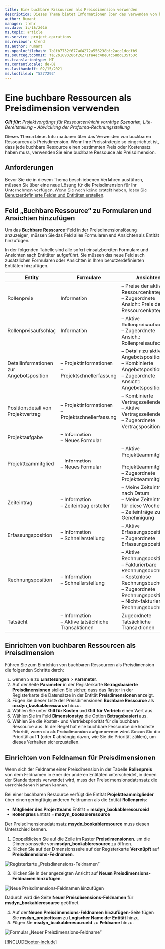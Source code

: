 ```yaml
---
title: Eine buchbare Ressourcen als Preisdimension verwenden
description: Dieses Thema bietet Informationen über das Verwenden von buchbaren Ressourcen als Preisdimension.
author: Rumant
manager: tfehr
ms.date: 11/18/2020
ms.topic: article
ms.service: project-operations
ms.reviewer: kfend
ms.author: rumant
ms.openlocfilehash: 7b9fb7732f677a04272a556238b6c2acc1dcdfb9
ms.sourcegitcommit: fa32b1893286f20271fa4ec4be8fc68bd135f53c
ms.translationtype: HT
ms.contentlocale: de-DE
ms.lasthandoff: 02/15/2021
ms.locfileid: "5277292"
---
```

# <a name="use-a-bookable-resource-as-a-pricing-dimension"></a>Eine buchbare Ressourcen als Preisdimension verwenden

 _**Gilt für:** Projektvorgänge für Ressourcen/nicht vorrätige Szenarien, Lite-Bereitstellung – Abwicklung der Proforma-Rechnungsstellung_ 

Dieses Thema bietet Informationen über das Verwenden von buchbaren Ressourcen als Preisdimension. Wenn Ihre Preisstrategie so eingerichtet ist, dass jede buchbare Ressource einen bestimmten Preis oder Kostensatz haben muss, verwenden Sie eine buchbare Ressource als Preisdimension.

## <a name="prerequisites"></a>Anforderungen
Bevor Sie die in diesem Thema beschriebenen Verfahren ausführen, müssen Sie über eine neue Lösung für die Preisdimension für Ihr Unternehmen verfügen. Wenn Sie noch keine erstellt haben, lesen Sie [Benutzerdefinierte Felder und Entitäten erstellen](../pricing-costing/create-custom-fields-entities-pricing-dimensions.md).

## <a name="add-the-bookable-resource-field-to-forms-and-views"></a>Feld „Buchbare Ressource“ zu Formularen und Ansichten hinzufügen
Um das **Buchbare Ressource**-Feld in der Preisdimensionslösung anzuzeigen, müssen Sie das Feld allen Formularen und Ansichten als Entität hinzufügen.

In der folgenden Tabelle sind alle sofort einsatzbereiten Formulare und Ansichten nach Entitäten aufgeführt. Sie müssen das neue Feld auch zusätzlichen Formularen oder Ansichten in Ihren benutzerdefinierten Entitäten hinzufügen.

|   Entity        | Formulare   |Ansichten        |
| ------------------------------|---------------------------------|----------------------------------|
|  Rollenpreis| Information | – Preise der aktiven Ressourcenkategorie<br> – Zugeordnete Ansicht: Preis der Ressourcenkategorie |
|  Rollenpreisaufschlag| Information| – Aktive Rollenpreisaufschläge<br>– Zugeordnete Ansicht: Rollenpreisaufschlag |
|  Detailinformationen zur Angebotsposition| – Projektinformationen<br>– Projektschnellerfassung| – Details zu aktiver Angebotsposition<br>– Kombinierte Angebotspositionen<br>– Zugeordnete Ansicht: Angebotsposition |
|  Positionsdetail von Projektvertrag| – Projektinformationen<br>– Projektschnellerfassung| – Kombinierte Vertragszeilendetails<br>– Aktive Vertragszeilendetails<br>– Zugeordnete Vertragspositionsdetail |
|  Projektaufgabe| – Information<br>– Neues Formular| &nbsp; |
|  Projektteammitglied| – Information<br>– Neues Formular| – Aktive Projektteammitglieder<br>– Projektteammitglieder<br>– Zugeordnete Projektteammitglieder |
|  Zeiteintrag| – Information<br>– Zeiteintrag erstellen| – Meine Zeiteinträge nach Datum<br>– Meine Zeiteinträge für diese Woche<br>– Zeiteinträge zur Genehmigung|
|  Erfassungsposition| – Information<br>– Schnellerstellung| – Aktive Erfassungspositionen<br>– Zugeordnete Erfassungsposition |
|  Rechnungsposition| – Information<br>– Schnellerstellung| – Aktive Rechnungspositionen<br>– Fakturierbare Rechnungsbuchungen<br>– Kostenlose Rechnungsbuchungen<br>– Zugeordnete Rechnungsposition <br>– Nicht-fakturierbare Rechnungsbuchungen|
|  Tatsächl.| – Information<br>– Aktive tatsächliche Transaktionen| Zugeordnete Tatsächliche Transaktionen |

## <a name="set-up-a-bookable-resource-as-a-pricing-dimension"></a>Einrichten von buchbaren Ressourcen als Preisdimension
Führen Sie zum Einrichten von buchbaren Ressourcen als Preisdimension die folgenden Schritte durch:

1. Gehen Sie zu **Einstellungen** > **Parameter**. 
2. Auf der Seite **Parameter** in der Registerkarte **Betragsbasierte Preisdimensionen** stellen Sie sicher, dass das Raster in der Registerkarte die Datensätze in der Entität **Preisdimensionen** anzeigt. 
2. Fügen Sie dieser Liste der Preisdimensionen **Buchbare Ressource** als **msdyn_bookableresource** hinzu. 
3. Wählen Sie unter **Gilt für Kosten** und **Gilt für Vertrieb** einen Wert aus.
4. Wählen Sie im Feld **Dimensionstyp** die Option **Betragsbasiert** aus. 
5. Wählen Sie die Kosten- und Vertriebspriorität für die buchbare Ressource aus. In der Regel hat eine buchbare Ressource die höchste Priorität, wenn sie als Preisdimension aufgenommen wird. Setzen Sie die Priorität auf **1** (oder **0** abhängig davon, wie Sie die Priorität zählen), um dieses Verhalten sicherzustellen.

## <a name="set-up-pricing-dimension-field-names"></a>Einrichten von Feldnamen für Preisdimensionen

Wenn sich der Feldname einer Preisdimension in der Tabelle **Rollenpreis** von dem Feldnamen in einer der anderen Entitäten unterscheidet, in denen der Standardpreis verwendet wird, muss der Preisdimensionsdatensatz die verschiedenen Namen kennen.  

Bei einer buchbaren Ressource verfügt die Entität **Projektteammitglieder** über einen geringfügig anderen Feldnamen als die Entität **Rollenpreis**: 

 - **Mitglieder des Projektteams** Entität = **msdyn_bookableresourceid**
 - **Rollenpreis** Entität = **msdyn_bookableresource**

Der Preisdimensionsdatensatz **msydn_bookableresource** muss diesen Unterschied kennen.

1. Doppelklicken Sie auf die Zeile im Raster **Preisdimensionen**, um die Dimensionsseite von **msdyn_bookableresource** zu öffnen.
2. Klicken Sie auf der Dimensionsseite auf der Registerkarte **Verknüpft** auf **Preisdimensions-Feldnamen**.

  ![Registerkarte „Preisdimensions-Feldnamen”](media/PD-fieldname.png)

3. Klicken Sie in der angezeigten Ansicht auf **Neuen Preisdimensions-Feldnamen hinzufügen**.

  ![Neue Preisdimensions-Feldnamen hinzufügen](media/Add-NewPD-fieldname.png)

  Dadurch wird die Seite **Neuer Preisdimensions-Feldnamen** für **msdyn_bookableresource** geöffnet. 

4. Auf der **Neuen Preisdimensions-Feldnamen hinzufügen**-Seite fügen Sie **msdyn_projectteam** zu **Logischer Name der Entität** hinzu.
5. Fügen Sie **msdyn_bookableresourceid** zu **Feldname** hinzu.

 ![Formular „Neuer Preisdimensions-Feldname”](media/PD-fieldname-Added.png)


[!INCLUDE[footer-include](../includes/footer-banner.md)]